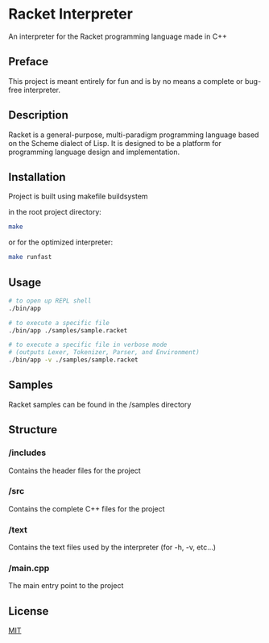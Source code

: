 # Racket Interpreter

An interpreter for the Racket programming language made in C++

## Preface

This project is meant entirely for fun and is by no means a complete or bug-free interpreter.

## Description

Racket is a general-purpose, multi-paradigm programming language based on the Scheme dialect of Lisp. It is designed to be a platform for programming language design and implementation.

## Installation

Project is built using makefile buildsystem

in the root project directory:

```bash
make
```

or for the optimized interpreter:
```bash
make runfast
```

## Usage

```bash
# to open up REPL shell
./bin/app 

# to execute a specific file
./bin/app ./samples/sample.racket

# to execute a specific file in verbose mode 
# (outputs Lexer, Tokenizer, Parser, and Environment)
./bin/app -v ./samples/sample.racket
```

## Samples

Racket samples can be found in the /samples directory

## Structure

### /includes

Contains the header files for the project

### /src

Contains the complete C++ files for the project

### /text

Contains the text files used by the interpreter (for -h, -v, etc...)

### /main.cpp

The main entry point to the project


## License
[MIT](https://choosealicense.com/licenses/mit/)
